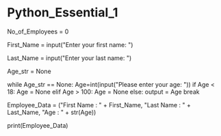 # Python_Essential_1

No_of_Employees = 0

First_Name = input("Enter your first name: ")

Last_Name = input("Enter your last name: ")

Age_str = None

while Age_str == None:
    Age=int(input("Please enter your age: "))
    if Age < 18:
        Age = None
    elif Age > 100:
        Age = None
    else:
        output = Age
        break


Employee_Data = ("First Name : " + First_Name, "Last Name : " + Last_Name, "Age : " + str(Age))

print(Employee_Data)

